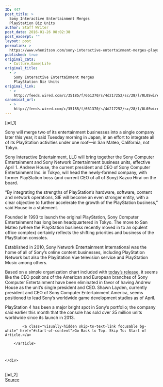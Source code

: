 ```yaml
---
ID: 447
post_title: >
  Sony Interactive Entertainment Merges
  PlayStation Biz Units
author: Staff Writer
post_date: 2016-01-26 08:02:38
post_excerpt: ""
layout: post
permalink: >
  https://www.whenitson.com/sony-interactive-entertainment-merges-playstation-biz-units/
published: true
original_cats:
  - Culture,Game|Life
original_title:
  - >
    Sony Interactive Entertainment Merges
    PlayStation Biz Units
original_link:
  - >
    http://feeds.wired.com/c/35185/f/661370/s/4d217252/sc/28/l/0L0Swired0N0C20A160C0A10Csony0Einteractive0Eentertainment0C/story01.htm
canonical_url:
  - >
    http://feeds.wired.com/c/35185/f/661370/s/4d217252/sc/28/l/0L0Swired0N0C20A160C0A10Csony0Einteractive0Eentertainment0C/story01.htm
---
```

 [ad_1]
<br><div id="start-of-content"><article class="content link-underline relative body-copy border-b pad-b-50" data-js="content" itemprop="articleBody" readability="72.856104651163"><p>Sony will merge two of its entertainment businesses into a single company later this year, it said Tuesday morning in Japan, in an effort to integrate all of its PlayStation activities under one roof—in San Mateo, California, not Tokyo.</p>
<p>Sony Interactive Entertainment, LLC will bring together the Sony Computer Entertainment and Sony Network Entertainment business units, effective April 1. Andrew House, the current president and CEO of Sony Computer Entertainment Inc. in Tokyo, will head the newly-formed company, with former PlayStation boss (and current CEO of all of Sony) Kazuo Hirai on the board.</p>
<p>“By integrating the strengths of PlayStation’s hardware, software, content and network operations, SIE will become an even stronger entity, with a clear objective to further accelerate the growth of the PlayStation business,” said House in a statement.</p>
<p>Founded in 1993 to launch the original PlayStation, Sony Computer Entertainment has long been headquartered in Tokyo. The move to San Mateo (where the PlayStation business recently moved in to an opulent office complex) certainly reflects the shifting priorities and business of the PlayStation consoles.</p>
<p>Established in 2010, Sony Network Entertainment International was the home of all of Sony’s online content businesses, including PlayStation Network but also the PlayStation Vue television service and PlayStation Music among others.</p>
<p>Based on a simple organization chart included with <a href="http://www.scei.co.jp/corporate/release/160126a_e.html" target="_blank">today’s release</a>, it seems like the CEO positions of the American and European branches of Sony Computer Entertainment have been eliminated in favor of having Andrew House as the unit’s single president and CEO. Shawn Layden, currently president and CEO of Sony Computer Entertainment America, seems positioned to lead Sony’s worldwide game development studios as of April.</p>
<p>PlayStation 4 has been a major bright spot in Sony’s portfolio; the company said earlier this month that the console has sold over 35 million units worldwide since its launch in 2013.</p>

			<a class="visually-hidden skip-to-text-link focusable bg-white" href="#start-of-content">Go Back to Top. Skip To: Start of Article.</a>

		</article>



	</div>
<br>[ad_2]
<br><a href="http://feeds.wired.com/c/35185/f/661370/s/4d217252/sc/28/l/0L0Swired0N0C20A160C0A10Csony0Einteractive0Eentertainment0C/story01.htm">Source </a>